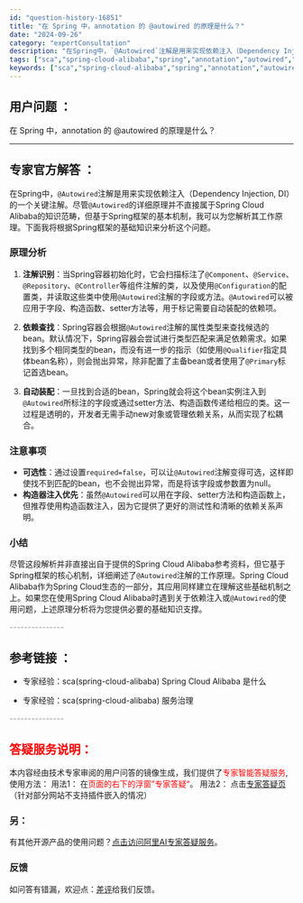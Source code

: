 ```yaml
---
id: "question-history-16851"
title: "在 Spring 中，annotation 的 @autowired 的原理是什么？"
date: "2024-09-26"
category: "expertConsultation"
description: "在Spring中，`@Autowired`注解是用来实现依赖注入（Dependency Injection, DI）的一个关键注解。尽管`@Autowired`的详细原理并不直接属于Spring Cloud Alibaba的知识范畴，但基于Spring框架的基本机制，我可以为您解析其工作原理。下面我"
tags: ["sca","spring-cloud-alibaba","spring","annotation","autowired","原理"]
keywords: ["sca","spring-cloud-alibaba","spring","annotation","autowired","原理"]
---
```


## 用户问题 ： 
 在 Spring 中，annotation 的 @autowired 的原理是什么？  

---------------
## 专家官方解答 ：

在Spring中，`@Autowired`注解是用来实现依赖注入（Dependency Injection, DI）的一个关键注解。尽管`@Autowired`的详细原理并不直接属于Spring Cloud Alibaba的知识范畴，但基于Spring框架的基本机制，我可以为您解析其工作原理。下面我将根据Spring框架的基础知识来分析这个问题。

### 原理分析

1. **注解识别**：当Spring容器初始化时，它会扫描标注了`@Component`、`@Service`、`@Repository`、`@Controller`等组件注解的类，以及使用`@Configuration`的配置类，并读取这些类中使用`@Autowired`注解的字段或方法。`@Autowired`可以被应用于字段、构造函数、setter方法等，用于标记需要自动装配的依赖项。

2. **依赖查找**：Spring容器会根据`@Autowired`注解的属性类型来查找候选的bean。默认情况下，Spring容器会尝试进行类型匹配来满足依赖需求。如果找到多个相同类型的bean，而没有进一步的指示（如使用`@Qualifier`指定具体bean名称），则会抛出异常，除非配置了主备bean或者使用了`@Primary`标记首选bean。

3. **自动装配**：一旦找到合适的bean，Spring就会将这个bean实例注入到`@Autowired`所标注的字段或通过setter方法、构造函数传递给相应的类。这一过程是透明的，开发者无需手动new对象或管理依赖关系，从而实现了松耦合。

### 注意事项

- **可选性**：通过设置`required=false`，可以让`@Autowired`注解变得可选，这样即使找不到匹配的bean，也不会抛出异常，而是将该字段或参数置为null。
- **构造器注入优先**：虽然`@Autowired`可以用在字段、setter方法和构造函数上，但推荐使用构造函数注入，因为它提供了更好的测试性和清晰的依赖关系声明。

### 小结

尽管这段解析并非直接出自于提供的Spring Cloud Alibaba参考资料，但它基于Spring框架的核心机制，详细阐述了`@Autowired`注解的工作原理。Spring Cloud Alibaba作为Spring Cloud生态的一部分，其应用同样建立在理解这些基础机制之上。如果您在使用Spring Cloud Alibaba时遇到关于依赖注入或`@Autowired`的使用问题，上述原理分析将为您提供必要的基础知识支撑。


<font color="#949494">---------------</font> 


## 参考链接 ：

* 专家经验：sca(spring-cloud-alibaba) Spring Cloud Alibaba 是什么 
 
 * 专家经验：sca(spring-cloud-alibaba) 服务治理 


 <font color="#949494">---------------</font> 
 


## <font color="#FF0000">答疑服务说明：</font> 

本内容经由技术专家审阅的用户问答的镜像生成，我们提供了<font color="#FF0000">专家智能答疑服务</font>,使用方法：
用法1： 在<font color="#FF0000">页面的右下的浮窗”专家答疑“</font>。
用法2： 点击[专家答疑页](https://answer.opensource.alibaba.com/docs/intro)（针对部分网站不支持插件嵌入的情况）
### 另：


有其他开源产品的使用问题？[点击访问阿里AI专家答疑服务](https://answer.opensource.alibaba.com/docs/intro)。
### 反馈
如问答有错漏，欢迎点：[差评](https://ai.nacos.io/user/feedbackByEnhancerGradePOJOID?enhancerGradePOJOId=16870)给我们反馈。

